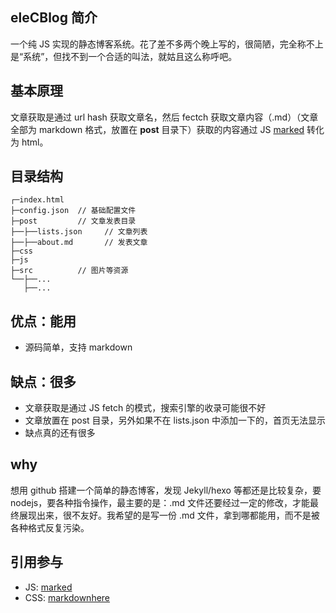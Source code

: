## eleCBlog 简介

一个纯 JS 实现的静态博客系统。花了差不多两个晚上写的，很简陋，完全称不上是“系统”，但找不到一个合适的叫法，就姑且这么称呼吧。

## 基本原理

文章获取是通过 url hash 获取文章名，然后 fectch 获取文章内容（.md）（文章全部为 markdown 格式，放置在 **post** 目录下）获取的内容通过 JS [marked](https://github.com/markedjs/marked) 转化为 html。

## 目录结构

```
┌─index.html    
├─config.json  // 基础配置文件
├─post         // 文章发表目录
├──├──lists.json     // 文章列表
├──├──about.md       // 发表文章
├─css
├─js
├─src          // 图片等资源
└──├──...
   ├──...
```

## 优点：能用

- 源码简单，支持 markdown

## 缺点：很多

- 文章获取是通过 JS fetch 的模式，搜索引擎的收录可能很不好
- 文章放置在 post 目录，另外如果不在 lists.json 中添加一下的，首页无法显示
- 缺点真的还有很多

## why

想用 github 搭建一个简单的静态博客，发现 Jekyll/hexo 等都还是比较复杂，要 nodejs，要各种指令操作，最主要的是：.md 文件还要经过一定的修改，才能最终展现出来，很不友好。我希望的是写一份 .md 文件，拿到哪都能用，而不是被各种格式反复污染。

## 引用参与

- JS: [marked](https://github.com/markedjs/marked)
- CSS: [markdownhere](https://gist.github.com/xiaolai/aa190255b7dde302d10208ae247fc9f2)